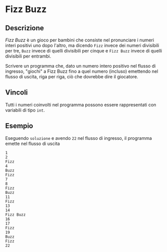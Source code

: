 Fizz Buzz
=========

Descrizione
-----------

*Fizz Buzz* è un gioco per bambini che consiste nel pronunciare i numeri interi
positivi uno dopo l'altro, ma dicendo `Fizz` invece dei numeri divisibili per
tre, `Buzz` invece di quelli divisibili per cinque e `Fizz Buzz` invece di
quelli divisibili per entrambi.

Scrivere un programma che, dato un numero intero positivo nel flusso di
ingresso, "giochi" a Fizz Buzz fino a quel numero (incluso) emettendo nel flusso
di uscita, riga per riga, ciò che dovrebbe dire il giocatore.


Vincoli
-------

Tutti i numeri coinvolti nel programma possono essere rappresentati con
variabili di tipo `int`.


Esempio
-------

Eseguendo `soluzione` e avendo `22` nel flusso di ingresso, il programma emette
nel flusso di uscita

    1
    2
    Fizz
    4
    Buzz
    Fizz
    7
    8
    Fizz
    Buzz
    11
    Fizz
    13
    14
    Fizz Buzz
    16
    17
    Fizz
    19
    Buzz
    Fizz
    22
